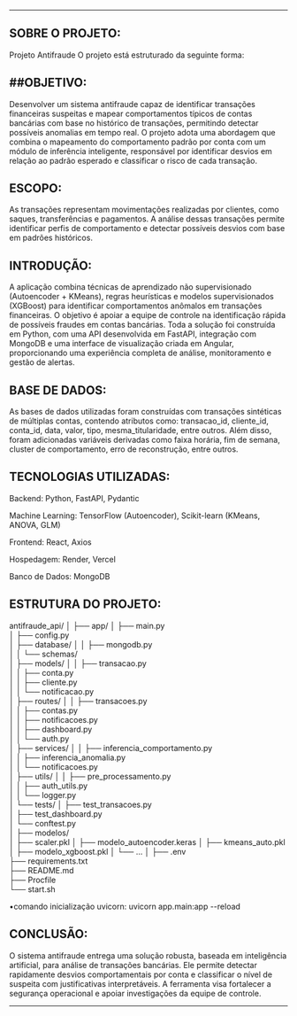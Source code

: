 _____________________________________________________________________________________________________________________________________________________________________________________________________________________
SOBRE O PROJETO:
 -
 Projeto Antifraude
  O projeto está estruturado da seguinte forma:

 ##OBJETIVO:
 -
Desenvolver um sistema antifraude capaz de identificar transações financeiras suspeitas e mapear comportamentos típicos de contas bancárias com base no histórico de transações, permitindo detectar possíveis anomalias em tempo real. O projeto adota uma abordagem que combina o mapeamento do comportamento padrão por conta com um módulo de inferência inteligente, responsável por identificar desvios em relação ao padrão esperado e classificar o risco de cada transação.

 ESCOPO:
-
As transações representam movimentações realizadas por clientes, como saques, transferências e pagamentos. A análise dessas transações permite identificar perfis de comportamento e detectar possíveis desvios com base em padrões históricos.

 INTRODUÇÃO:
-
A aplicação combina técnicas de aprendizado não supervisionado (Autoencoder + KMeans), regras heurísticas e modelos supervisionados (XGBoost) para identificar comportamentos anômalos em transações financeiras. O objetivo é apoiar a equipe de controle na identificação rápida de possíveis fraudes em contas bancárias. Toda a solução foi construída em Python, com uma API desenvolvida em FastAPI, integração com MongoDB e uma interface de visualização criada em Angular, proporcionando uma experiência completa de análise, monitoramento e gestão de alertas.

 BASE DE DADOS:
 -
As bases de dados utilizadas foram construídas com transações sintéticas de múltiplas contas, contendo atributos como:
transacao_id, cliente_id, conta_id, data, valor, tipo, mesma_titularidade, entre outros.
Além disso, foram adicionadas variáveis derivadas como faixa horária, fim de semana, cluster de comportamento, erro de reconstrução, entre outros.


 TECNOLOGIAS UTILIZADAS:
-
Backend: Python, FastAPI, Pydantic

Machine Learning: TensorFlow (Autoencoder), Scikit-learn (KMeans, ANOVA, GLM)

Frontend: React, Axios

Hospedagem: Render, Vercel

Banco de Dados: MongoDB

 ESTRUTURA DO PROJETO:
-

antifraude_api/
│
├── app/
│   ├── main.py                     
│   ├── config.py                    
│   ├── database/
│   │   ├── mongodb.py             
│   │   └── schemas/                 
│   ├── models/
│   │   ├── transacao.py            
│   │   ├── conta.py                
│   │   ├── cliente.py             
│   │   └── notificacao.py         
│   ├── routes/
│   │   ├── transacoes.py            
│   │   ├── contas.py                
│   │   ├── notificacoes.py          
│   │   ├── dashboard.py             
│   │   └── auth.py                  
│   ├── services/
│   │   ├── inferencia_comportamento.py  
│   │   ├── inferencia_anomalia.py       
│   │   └── notificacoes.py              
│   ├── utils/
│   │   ├── pre_processamento.py         
│   │   ├── auth_utils.py                
│   │   └── logger.py                    
│   └── tests/
│       ├── test_transacoes.py           
│       ├── test_dashboard.py            
│       └── conftest.py                 
│
├── modelos/                              
│   ├── scaler.pkl
│   ├── modelo_autoencoder.keras
│   ├── kmeans_auto.pkl
│   ├── modelo_xgboost.pkl
│   └── ...
│
├── .env                                  
├── requirements.txt                      
├── README.md                             
├── Procfile                              
└── start.sh 


•comando inicialização uvicorn:
   uvicorn app.main:app --reload

 CONCLUSÃO:
 -
O sistema antifraude entrega uma solução robusta, baseada em inteligência artificial, para análise de transações bancárias. Ele permite detectar rapidamente desvios comportamentais por conta e classificar o nível de suspeita com justificativas interpretáveis. A ferramenta visa fortalecer a segurança operacional e apoiar investigações da equipe de controle.
_____________________________________________________________________________________________________________________________________________________________________________________________________________________
